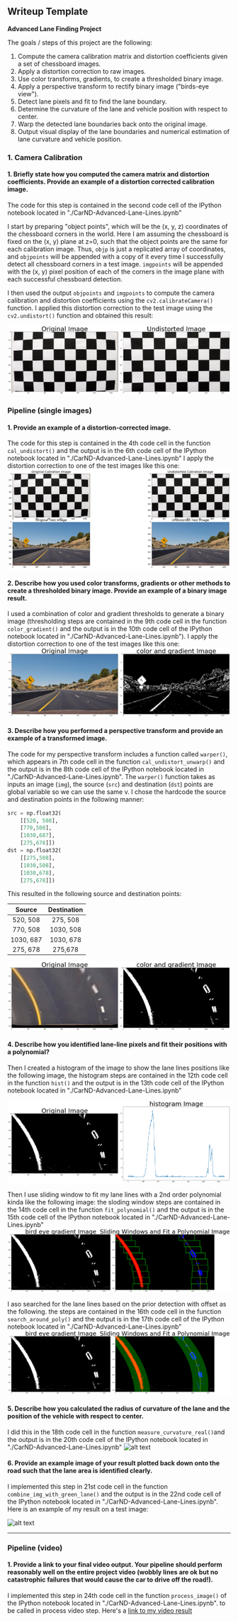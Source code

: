 ## Writeup Template

**Advanced Lane Finding Project**

The goals / steps of this project are the following:

1. Compute the camera calibration matrix and distortion coefficients given a set of chessboard images.
2. Apply a distortion correction to raw images.
3. Use color transforms, gradients, to create a thresholded binary image.
4. Apply a perspective transform to rectify binary image ("birds-eye view").
5. Detect lane pixels and fit to find the lane boundary.
6. Determine the curvature of the lane and vehicle position with respect to center.
7. Warp the detected lane boundaries back onto the original image.
8. Output visual display of the lane boundaries and numerical estimation of lane curvature and vehicle position.

[//]: # (Image References)

[image10]: ./output_images/undestorted_chessboard.png "Undistorted_chessboard"
[image1]: ./output_images/distorted_undistorted_chessboard_testImg.png "Undistorted"
[image2]: ./output_images/Undistorted_and_WarpedImage.png "Undistorted_and_WarpedImage"
[image3]: ./output_images/HLScolor_and_gradient_Image.png "HLScolor_and_gradient_Image"
[image4]: ./output_images/HLScolor_and_gradient_birdEye.png "HLScolor_and_gradient_birdEye"
[image5]: ./output_images/LaneLines_histogram_Image.png "LaneLines_histogram_Image"
[image6]: ./output_images/Sliding_Windows_Fit_PolynomialImg.png "Sliding_Windows_Fit_PolynomialImg"
[image7]: ./output_images/Lane_lines_with_offset.png "Lane_lines_with_offset"
[image8]: ./output_images/Measured_Curvature_in_meters.png.png "Measured_Curvature_in_meters.png"
[image9]: ./output_images/Draw_green_lane.png.png "Draw_green_lane.png"
[video1]: ./output_videos/project_video.mp4 "Video"


### 1. Camera Calibration

#### 1. Briefly state how you computed the camera matrix and distortion coefficients. Provide an example of a distortion corrected calibration image.

The code for this step is contained in the second code cell of the IPython notebook located in "./CarND-Advanced-Lane-Lines.ipynb" 

I start by preparing "object points", which will be the (x, y, z) coordinates of the chessboard corners in the world. Here I am assuming the chessboard is fixed on the (x, y) plane at z=0, such that the object points are the same for each calibration image.  Thus, `objp` is just a replicated array of coordinates, and `objpoints` will be appended with a copy of it every time I successfully detect all chessboard corners in a test image.  `imgpoints` will be appended with the (x, y) pixel position of each of the corners in the image plane with each successful chessboard detection.  

I then used the output `objpoints` and `imgpoints` to compute the camera calibration and distortion coefficients using the `cv2.calibrateCamera()` function.  I applied this distortion correction to the test image using the `cv2.undistort()` function and obtained this result: 

![alt text][image10]

### Pipeline (single images)

#### 1. Provide an example of a distortion-corrected image.

The code for this step is contained in the 4th code cell in the function `cal_undistort()` and the output is in the 6th code cell of the IPython notebook located in "./CarND-Advanced-Lane-Lines.ipynb"
I apply the distortion correction to one of the test images like this one:
![alt text][image1]

#### 2. Describe how you used color transforms, gradients or other methods to create a thresholded binary image.  Provide an example of a binary image result.

I used a combination of color and gradient thresholds to generate a binary image (thresholding steps are contained in the 9th code cell in the function `color_gradient()` and the output is in the 10th code cell of the IPython notebook located in "./CarND-Advanced-Lane-Lines.ipynb").
I apply the distortion correction to one of the test images like this one:
![alt text][image3]

#### 3. Describe how you performed a perspective transform and provide an example of a transformed image.

The code for my perspective transform includes a function called `warper()`, which appears in 7th code cell in the function `cal_undistort_unwarp()` and the output is in the 8th code cell of the IPython notebook located in "./CarND-Advanced-Lane-Lines.ipynb".  The `warper()` function takes as inputs an image (`img`), the source (`src`) and destination (`dst`) points are global variable so we can use the same v.  I chose the hardcode the source and destination points in the following manner:

```python
src = np.float32(
    [[520, 508], 
    [770,508],
    [1030,687],
    [275,678]])
dst = np.float32(
    [[275,508],
    [1030,508],
    [1030,678],
    [275,678]])
```

This resulted in the following source and destination points:

| Source         | Destination   | 
|:--------------:|:-------------:| 
| 520,  508      | 275,  508     | 
| 770,  508      | 1030, 508     |
| 1030, 687      | 1030, 678     |
| 275,  678      | 275,678       |

![alt text][image4]

#### 4. Describe how you identified lane-line pixels and fit their positions with a polynomial?

Then I created a histogram of the image to show the lane lines positions like the following image, the histogram steps are contained in the 12th code cell in the function `hist()` and the output is in the 13th code cell of the IPython notebook located in "./CarND-Advanced-Lane-Lines.ipynb" 


![alt text][image5]

Then I use sliding window to fit my lane lines with a 2nd order polynomial kinda like the following image:
the sloding window steps are contained in the 14th code cell in the function `fit_polynomial()` and the output is in the 15th code cell of the IPython notebook located in "./CarND-Advanced-Lane-Lines.ipynb"
![alt text][image6]

I aso searched for the lane lines based on the prior detection with offset as the following.
the steps are contained in the 16th code cell in the function `search_around_poly()` and the output is in the 17th code cell of the IPython notebook located in "./CarND-Advanced-Lane-Lines.ipynb"
![alt text][image7]

#### 5. Describe how you calculated the radius of curvature of the lane and the position of the vehicle with respect to center.

I did this in the 18th code cell in the function `measure_curvature_real()`and the output is in the 20th code cell of the IPython notebook located in "./CarND-Advanced-Lane-Lines.ipynb"
![alt text][image8]

#### 6. Provide an example image of your result plotted back down onto the road such that the lane area is identified clearly.

I implemented this step in 21st code cell in the function `combine_img_with_green_lane()` and the output is in the 22nd code cell of the IPython notebook located in "./CarND-Advanced-Lane-Lines.ipynb".  Here is an example of my result on a test image:

![alt text][image9]

---

### Pipeline (video)

#### 1. Provide a link to your final video output.  Your pipeline should perform reasonably well on the entire project video (wobbly lines are ok but no catastrophic failures that would cause the car to drive off the road!).

I implemented this step in 24th code cell in the function `process_image()` of the IPython notebook located in "./CarND-Advanced-Lane-Lines.ipynb". to be called in process video step.
Here's a [link to my video result](./project_video.mp4)
